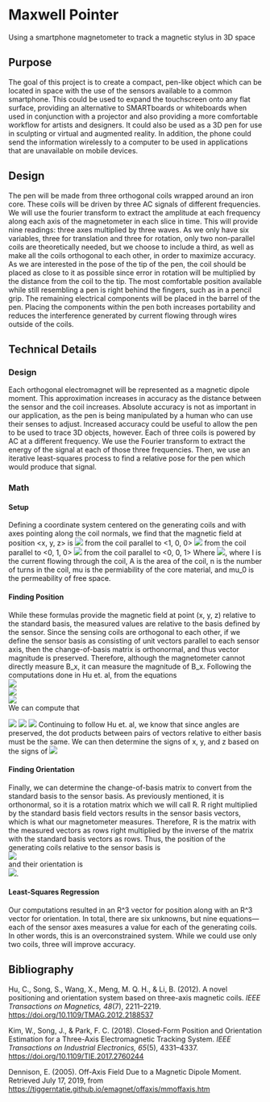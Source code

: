 # Maxwell Pointer
Using a smartphone magnetometer to track a magnetic stylus in 3D space

## Purpose
The goal of this project is to create a compact, pen-like object which can be located in space with the use of the sensors available to a common smartphone. This could be used to expand the touchscreen onto any flat surface, providing an alternative to SMARTboards or whiteboards when used in conjunction with a projector and also providing a more comfortable workflow for artists and designers. It could also be used as a 3D pen for use in sculpting or virtual and augmented reality. In addition, the phone could send the information wirelessly to a computer to be used in applications that are unavailable on mobile devices.
<!-- uwu -->
## Design
The pen will be made from three orthogonal coils wrapped around an iron core. These coils will be driven by three AC signals of different frequencies. We will use the fourier transform to extract the amplitude at each frequency along each axis of the magnetometer in each slice in time. This will provide nine readings: three axes multiplied by three waves. As we only have six variables, three for translation and three for rotation, only two non-parallel coils are theoretically needed, but we choose to include a third, as well as make all the coils orthogonal to each other, in order to maximize accuracy.
As we are interested in the pose of the tip of the pen, the coil should be placed as close to it as possible since error in rotation will be multiplied by the distance from the coil to the tip. The most comfortable position available while still resembling a pen is right behind the fingers, such as in a pencil grip.
The remaining electrical components will be placed in the barrel of the pen. Placing the components within the pen both increases portability and reduces the interference generated by current flowing through wires outside of the coils.

## Technical Details
### Design
Each orthogonal electromagnet will be represented as a magnetic dipole moment. This approximation increases in accuracy as the distance between the sensor and the coil increases. Absolute accuracy is not as important in our application, as the pen is being manipulated by a human who can use their senses to adjust. Increased accuracy could be useful to allow the pen to be used to trace 3D objects, however.
Each of three coils is powered by AC at a different frequency. We use the Fourier transform to extract the energy of the signal at each of those three frequencies. Then, we use an iterative least-squares process to find a relative pose for the pen which would produce that signal.

### Math
#### Setup
Defining a coordinate system centered on the generating coils and with axes pointing along the coil normals, we find that the magnetic field at position <x, y, z> is
<img src="https://latex.codecogs.com/svg.latex?B_x = B_T<3x^2/r^5 - 1/R^3, 3xy/R^5, 3xz/R^5>"/> from the coil parallel to <1, 0, 0>
<img src="https://latex.codecogs.com/svg.latex?B_y = B_T<3xy/R^5, 3y^2/r^5 - 1/R^3, 3yz/R^5>"/> from the coil parallel to <0, 1, 0>
<img src="https://latex.codecogs.com/svg.latex?B_z = B_T<3xz/R^5, 3yz/R^5, 3z^2/r^5 - 1/R^3>"/> from the coil parallel to <0, 0, 1>
Where <img src="https://latex.codecogs.com/svg.latex?B_T = nIA(\mu - \mu_0)/4\pi"/>, where I is the current flowing through the coil, A is the area of the coil, n is the number of turns in the coil, mu is the permiability of the core material, and mu_0 is the permeability of free space.
#### Finding Position
While these formulas provide the magnetic field at point (x, y, z) relative to the standard basis, the measured values are relative to the basis defined by the sensor. Since the sensing coils are orthogonal to each other, if we define the sensor basis as consisting of unit vectors parallel to each sensor axis, then the change-of-basis matrix is orthonormal, and thus vector magnitude is preserved. Therefore, although the magnetometer cannot directly measure B_x, it can measure the magnitude of B_x.
Following the computations done in Hu et. al, from the equations  
<img src="https://latex.codecogs.com/svg.latex?%7CB_x%7C%5E2%3D%7CB_T%7C%5E2%28%5Cfrac%7B3x%5E2%7D%7BR%5E8%7D&plus;%5Cfrac%7B1%7D%7BR%5E6%7D%29"/>  
<img src="https://latex.codecogs.com/svg.latex?%7CB_y%7C%5E2%3D%7CB_T%7C%5E2%28%5Cfrac%7B3y%5E2%7D%7BR%5E8%7D&plus;%5Cfrac%7B1%7D%7BR%5E6%7D%29"/>  
<img src="https://latex.codecogs.com/svg.latex?%7CB_z%7C%5E2%3D%7CB_T%7C%5E2%28%5Cfrac%7B3z%5E2%7D%7BR%5E8%7D&plus;%5Cfrac%7B1%7D%7BR%5E6%7D%29"/>  
We can compute that
<!--img src="https://latex.codecogs.com/svg.latex?x=\pm\frac{\sqrt{\frac{|B_x|^2}{B_T^2} - \frac{B^2}{6B_T^2}}}{\sqrt{3}(\frac{B^2}{6B_T^2})^{\frac{2}{3}}}"/ GitHub can't render this, need to URL encode it-->
<img src="https://latex.codecogs.com/svg.latex?x%3D%5Cpm%5Cfrac%7B%5Csqrt%7B%5Cfrac%7B%7CB_x%7C%5E2%7D%7BB_T%5E2%7D-%5Cfrac%7BB%5E2%7D%7B6B_T%5E2%7D%7D%7D%7B%5Csqrt%7B3%7D%28%5Cfrac%7BB%5E2%7D%7B6B_T%5E2%7D%29%5E%7B%5Cfrac%7B2%7D%7B3%7D%7D%7D"/>  
<img src="https://latex.codecogs.com/svg.latex?y%3D%5Cpm%5Cfrac%7B%5Csqrt%7B%5Cfrac%7B%7CB_y%7C%5E2%7D%7BB_T%5E2%7D-%5Cfrac%7BB%5E2%7D%7B6B_T%5E2%7D%7D%7D%7B%5Csqrt%7B3%7D%28%5Cfrac%7BB%5E2%7D%7B6B_T%5E2%7D%29%5E%7B%5Cfrac%7B2%7D%7B3%7D%7D%7D"/>  
<img src="https://latex.codecogs.com/svg.latex?z%3D%5Cpm%5Cfrac%7B%5Csqrt%7B%5Cfrac%7B%7CB_z%7C%5E2%7D%7BB_T%5E2%7D-%5Cfrac%7BB%5E2%7D%7B6B_T%5E2%7D%7D%7D%7B%5Csqrt%7B3%7D%28%5Cfrac%7BB%5E2%7D%7B6B_T%5E2%7D%29%5E%7B%5Cfrac%7B2%7D%7B3%7D%7D%7D"/>  
Continuing to follow Hu et. al, we know that since angles are preserved, the dot products between pairs of vectors relative to either basis must be the same. We can then determine the signs of x, y, and z based on the signs of <img src="https://latex.codecogs.com/svg.latex?B_x%5Ccdot%20B_y%5Ctext%7B%2C%20%7DB_x%5Ccdot%20B_z%5Ctext%7B%2C%20and%20%7DB_y%5Ccdot%20B_z"/>

#### Finding Orientation
Finally, we can determine the change-of-basis matrix to convert from the standard basis to the sensor basis. As previously mentioned, it is orthonormal, so it is a rotation matrix which we will call R.
R right multiplied by the standard basis field vectors results in the sensor basis vectors, which is what our magnetometer measures. Therefore, R is the matrix with the measured vectors as rows right multiplied by the inverse of the matrix with the standard basis vectors as rows.
Thus, the position of the generating coils relative to the sensor basis is  
<img src="https://latex.codecogs.com/svg.latex?-R%3Cx%2C%20y%2C%20z%3E"/>  
and their orientation is  
<img src="https://latex.codecogs.com/svg.latex?Re_1%5Ctext%7B%2C%20%7DRe_2%5Ctext%7B%2C%20and%20%7DRe_3"/>.

#### Least-Squares Regression
Our computations resulted in an R^3 vector for position along with an R^3 vector for orientation. In total, there are six unknowns, but nine equations—each of the sensor axes measures a value for each of the generating coils. In other words, this is an overconstrained system. While we could use only two coils, three will improve accuracy.

## Bibliography
Hu, C., Song, S., Wang, X., Meng, M. Q. H., & Li, B. (2012). A novel positioning and orientation system based on three-axis magnetic coils. _IEEE Transactions on Magnetics, 48_(7), 2211–2219. https://doi.org/10.1109/TMAG.2012.2188537

Kim, W., Song, J., & Park, F. C. (2018). Closed-Form Position and Orientation Estimation for a Three-Axis Electromagnetic Tracking System. _IEEE Transactions on Industrial Electronics, 65_(5), 4331–4337. https://doi.org/10.1109/TIE.2017.2760244

Dennison, E. (2005). Off-Axis Field Due to a Magnetic Dipole Moment. Retrieved July 17, 2019, from https://tiggerntatie.github.io/emagnet/offaxis/mmoffaxis.htm